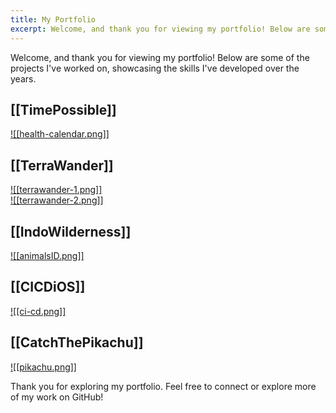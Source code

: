 ```yaml
---
title: My Portfolio
excerpt: Welcome, and thank you for viewing my portfolio! Below are some of the projects I've worked on, showcasing the skills I've developed over the years.
---
```


Welcome, and thank you for viewing my portfolio! Below are some of the projects I've worked on, showcasing the skills I've developed over the years. 





## [[TimePossible]]
[![[health-calendar.png]]](<TimePossible>)


## [[TerraWander]]
[![[terrawander-1.png]]](<TerraWander>)  
[![[terrawander-2.png]]](<TerraWander>)

## [[IndoWilderness]]
[![[animalsID.png]]](<IndoWilderness>)

## [[CICDiOS]]
[![[ci-cd.png]]](<CICDiOS>)

## [[CatchThePikachu]]
[![[pikachu.png]]](<CatchThePikachu>)
 

Thank you for exploring my portfolio. Feel free to connect or explore more of my work on GitHub!